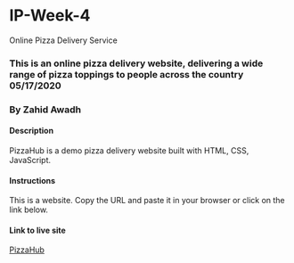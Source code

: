 # IP-Week-4
 Online Pizza Delivery Service
### This is an online pizza delivery website, delivering a wide range of pizza toppings to people across the country 05/17/2020
### By Zahid Awadh
#### Description
PizzaHub is a demo pizza delivery website built with HTML, CSS, JavaScript.
#### Instructions
This is a website. Copy the URL and paste it in your browser or click on the link below.
#### Link to live site
[PizzaHub](https://davidntwakeup.github.io/IP-Week-4/)
